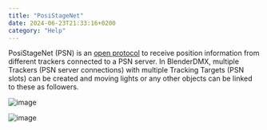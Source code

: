 ```yaml
---
title: "PosiStageNet"
date: 2024-06-23T21:33:16+0200
category: "Help"
---
```


PosiStageNet (PSN) is an [open protocol](https://posistage.net/) to receive
position information from different trackers connected to a PSN server. In
BlenderDMX, multiple Trackers (PSN server connections) with multiple Tracking
Targets  (PSN slots) can be created and moving lights or any other objects can
be linked to these as followers.


![image](../media/psn01.png)

![image](../media/psn02.png)


